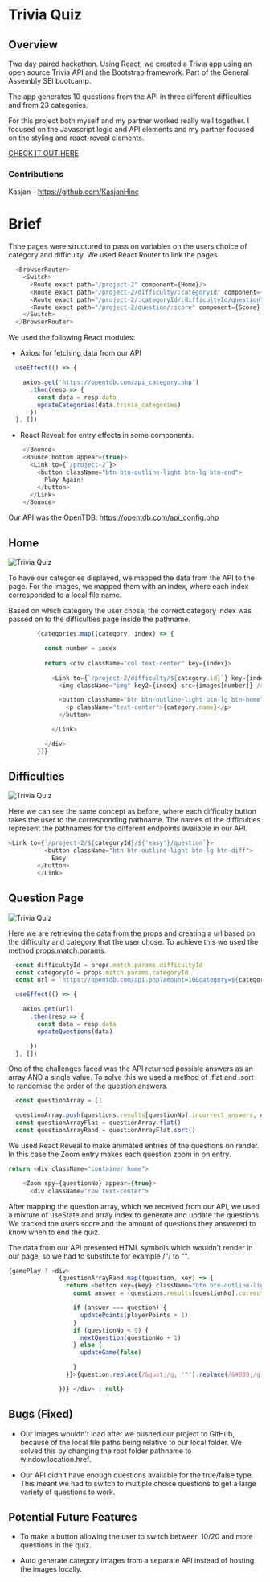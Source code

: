 # Trivia Quiz

## Overview

Two day paired hackathon. Using React, we created a Trivia app using an open source Trivia API and the Bootstrap framework. Part of the General Assembly SEI bootcamp. 

The app generates 10 questions from the API in three different difficulties and from 23 categories.

For this project both myself and my partner worked really well together. I focused on the Javascript logic and API elements and my partner focused on the styling and react-reveal elements. 

[CHECK IT OUT HERE ](https://leejburgess.co.uk/Quizzical/)

### Contributions

Kasjan - https://github.com/KasjanHinc

# Brief

Thhe pages were structured to pass on variables on the users choice of category and difficulty. We used React Router to link the pages.

```js 
  <BrowserRouter>
    <Switch>
      <Route exact path="/project-2" component={Home}/>
      <Route exact path="/project-2/difficulty/:categoryId" component={Difficulty}/>
      <Route exact path="/project-2/:categoryId/:difficultyId/question" component={Question}/>
      <Route exact path="/project-2/question/:score" component={Score} />
    </Switch>
  </BrowserRouter>
```

We used the following React modules:

- Axios: for fetching data from our API

```js
  useEffect(() => {

    axios.get('https://opentdb.com/api_category.php')
      .then(resp => {
        const data = resp.data
        updateCategories(data.trivia_categories)
      })
  }, [])
```

- React Reveal: for entry effects in some components.

```js
    </Bounce>
    <Bounce bottom appear={true}>
      <Link to={`/project-2`}>
        <button className="btn btn-outline-light btn-lg btn-end">
          Play Again!
        </button>
      </Link>
    </Bounce>
```

Our API was the OpenTDB: https://opentdb.com/api_config.php

## Home

![Trivia Quiz](./img/screenshots/home.png)

To have our categories displayed, we mapped the data from the API to the page. For the images, we mapped them with an index, where each index corresponded to a local file name. 

Based on which category the user chose, the correct category index was passed on to the difficulties page inside the pathname.

```js
        {categories.map((category, index) => {

          const number = index
         
          return <div className="col text-center" key={index}>

            <Link to={`/project-2/difficulty/${category.id}`} key={index}>
              <img className="img" key2={index} src={images[number]} />

              <button className="btn btn-outline-light btn-lg btn-home" key={index}>
                <p className="text-center">{category.name}</p>
              </button>

            </Link>

          </div>
        })}


```

## Difficulties

![Trivia Quiz](./img/screenshots/diff.png)

Here we can see the same concept as before, where each difficulty button takes the user to the corresponding pathname. The names of the difficulties represent the pathnames for the different endpoints available in our API.

```js
<Link to={`/project-2/${categoryId}/${'easy'}/question`}>
          <button className="btn btn-outline-light btn-lg btn-diff">
            Easy
        </button>
        </Link>
```

## Question Page

![Trivia Quiz](./img/screenshots/ques.png)

Here we are retrieving the data from the props and creating a url based on the difficulty and category that the user chose. To achieve this we used the method props.match.params.

```js
  const difficultyId = props.match.params.difficultyId
  const categoryId = props.match.params.categoryId
  const url = `https://opentdb.com/api.php?amount=10&category=${categoryId}&difficulty=${difficultyId}&type=multiple`

  useEffect(() => {

    axios.get(url)
      .then(resp => {
        const data = resp.data
        updateQuestions(data)

      })
  }, [])
```

One of the challenges faced was the API returned possible answers as an array AND a single value.
To solve this we used a method of .flat and .sort to randomise the order of the question answers.

```js
  const questionArray = []

  questionArray.push(questions.results[questionNo].incorrect_answers, questions.results[questionNo].correct_answer)
  const questionArrayFlat = questionArray.flat()
  const questionArrayRand = questionArrayFlat.sort()
```
We used React Reveal to make animated entries of the questions on render. In this case the Zoom entry makes each question zoom in on entry.

```js
return <div className="container home">

    <Zoom spy={questionNo} appear={true}>
      <div className="row text-center">
```

After mapping the question array, which we received from our API, we used a mixture of useState and array index to generate and update the questions. We tracked the users score and the amount of questions they answered  to know when to end the quiz.

The data from our API presented HTML symbols which wouldn't render in our page, so we had to substitute for example /&quot;/ to "".

```js
{gamePlay ? <div>
              {questionArrayRand.map((question, key) => {
                return <button key={key} className="btn btn-outline-light btn-lg btn-question" onClick={() => {
                  const answer = (questions.results[questionNo].correct_answer)

                  if (answer === question) {
                    updatePoints(playerPoints + 1)
                  }
                  if (questionNo < 9) {
                    nextQuestion(questionNo + 1)
                  } else {
                    updateGame(false)

                  }
                }}>{question.replace(/&quot;/g, '"').replace(/&#039;/g, '`').replace(/&amp;/g, '&')}</button>

              })} </div> : null}
```

## Bugs (Fixed)

- Our images wouldn't load after we pushed our project to GitHub, because of the local file paths being relative to our local folder. We solved this by changing the root folder pathname to window.location.href.

- Our API didn't have enough questions available for the true/false type. This meant we had to switch to multiple choice questions to get a large variety of questions to work.
 
## Potential Future Features

- To make a button allowing the user to switch between 10/20 and more questions in the quiz.

- Auto generate category images from a separate API instead of hosting the images locally.


